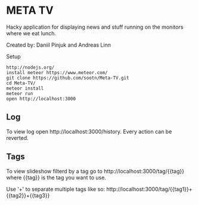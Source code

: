 META TV
=======

Hacky application for displaying news and stuff running on the monitors where we eat lunch.

Created by: Daniil Pinjuk and Andreas Linn

Setup

	http://nodejs.org/
	install meteor https://www.meteor.com/
	git clone https://github.com/sootn/Meta-TV.git
	cd Meta-TV/
	meteor install
	meteor run
	open http://localhost:3000
	
Log
---
To view log open http://localhost:3000/history.
Every action can be reverted.


Tags
----

To view slideshow filterd by a tag go to http://localhost:3000/tag/{{tag}} where {{tag}} is the tag you want to use.

Use '+' to separate multiple tags like so: http://localhost:3000/tag/{{tag1}}+{{tag2}}+{{tag3}}
